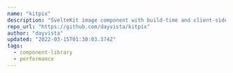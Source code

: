 ```yaml
---
name: "kitpix"
description: "SvelteKit image component with build-time and client-side optimizations. Supports various image delivery services."
repo_url: "https://github.com/dayvista/kitpix"
author: "dayvista"
updated: "2022-03-15T01:30:03.374Z"
tags: 
  - component-library
  - performance
---
```


